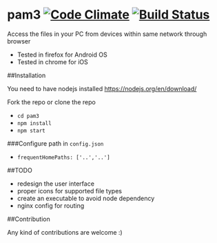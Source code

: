 # pam3 [![Code Climate](https://codeclimate.com/github/cjkumaresh/pam3/badges/gpa.svg)](https://codeclimate.com/github/cjkumaresh/pam3) [![Build Status](https://travis-ci.org/cjkumaresh/pam3.svg?branch=master)](https://travis-ci.org/cjkumaresh/pam3)

Access the files in your PC from devices within same network through browser

- Tested in firefox for Android OS
- Tested in chrome for iOS

##Installation

You need to have nodejs installed https://nodejs.org/en/download/

Fork the repo or clone the repo 
- `cd pam3`
- `npm install`
- `npm start`

###Configure path in `config.json`
- `frequentHomePaths: ['..','..']`


##TODO
- redesign the user interface
- proper icons for supported file types
- create an executable to avoid node dependency
- nginx config for routing

##Contribution

Any kind of contributions are welcome :)
